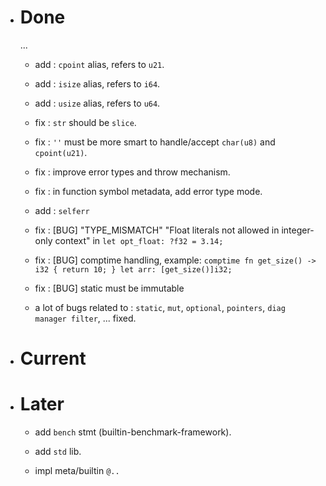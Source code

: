 - # Done

    ...

    - add : `cpoint` alias, refers to `u21`.

    - add : `isize` alias, refers to `i64`.

    - add : `usize` alias, refers to `u64`.

    - fix : `str` should be `slice`.

    - fix : `''` must be more smart to handle/accept `char(u8)` and `cpoint(u21)`.

    - fix : improve error types and throw mechanism.

    - fix : in function symbol metadata, add error type mode.

    - add : `selferr`

    - fix : [BUG] "TYPE_MISMATCH" "Float literals not allowed in integer-only context" in `let opt_float: ?f32 = 3.14;`

    - fix : [BUG] comptime handling, example: `comptime fn get_size() -> i32 { return 10; } let arr: [get_size()]i32;`

    - fix : [BUG] static must be immutable

    - a lot of bugs related to : `static`, `mut`, `optional`, `pointers`, `diag manager filter`, ... fixed.

- # Current

- # Later

    - add `bench` stmt (builtin-benchmark-framework).

    - add `std` lib.

    - impl meta/builtin `@..`